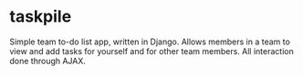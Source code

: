 taskpile
========

Simple team to-do list app, written in Django. Allows members in a team to view and add tasks for yourself and for other team members. All interaction done through AJAX.
